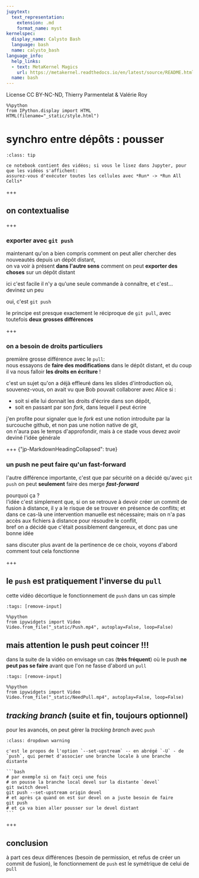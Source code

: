 ```yaml
---
jupytext:
  text_representation:
    extension: .md
    format_name: myst
kernelspec:
  display_name: Calysto Bash
  language: bash
  name: calysto_bash
language_info:
  help_links:
  - text: MetaKernel Magics
    url: https://metakernel.readthedocs.io/en/latest/source/README.html
  name: bash
---
```


License CC BY-NC-ND, Thierry Parmentelat & Valérie Roy

```{code-cell}
%%python
from IPython.display import HTML
HTML(filename="_static/style.html")
```

# synchro entre dépôts : pousser

````{admonition} lire les vidéos dans Jupyter lab
:class: tip

ce notebook contient des vidéos; si vous le lisez dans Jupyter, pour que les vidéos s'affichent:  
assurez-vous d'exécuter toutes les cellules avec *Run* -> *Run All Cells*
````

+++

## on contextualise

+++

### exporter avec `git push`

maintenant qu'on a bien compris comment on peut aller chercher des nouveautés depuis un dépôt distant,  
on va voir à présent **dans l'autre sens** comment on peut **exporter des choses** sur un dépôt distant

ici c'est facile il n'y a qu'une seule commande à connaître, et c'est… devinez un peu

oui, c'est `git push`

le principe est presque exactement le réciproque de `git pull`, avec toutefois **deux grosses différences**

+++

### on a besoin de droits particuliers

première grosse différence avec le `pull`:  
nous essayons de **faire des modifications** dans le dépôt distant, et du coup il va nous falloir **les droits en écriture** !

c'est un sujet qu'on a déjà effleuré dans les slides d'introduction où, souvenez-vous, on avait vu que Bob pouvait collaborer avec Alice si :

* soit si elle lui donnait les droits d'écrire dans son dépôt,
* soit en passant par son *fork*, dans lequel il peut écrire

j'en profite pour signaler que le *fork* est une notion introduite par la surcouche github, et non pas une notion native de git,  
on n'aura pas le temps d'approfondir, mais à ce stade vous devez avoir deviné l'idée générale

+++ {"jp-MarkdownHeadingCollapsed": true}

### un push ne peut faire qu'un fast-forward

l'autre différence importante, c'est que par sécurité on a décidé qu'avec `git push` on peut **seulement** faire des merge ***fast-forward***

pourquoi ça ?  
l'idée c'est simplement que, si on se retrouve à devoir créer un commit de fusion à distance, il y a le risque de se trouver en présence de conflits; et dans ce cas-là une intervention manuelle est nécessaire; mais on n'a pas accès aux fichiers à distance pour résoudre le conflit,  
bref on a décidé que c'était possiblement dangereux, et donc pas une bonne idée

sans discuter plus avant de la pertinence de ce choix, voyons d'abord comment tout cela fonctionne

+++

## le `push` est pratiquement l'inverse du `pull`

cette vidéo décortique le fonctionnement de `push` dans un cas simple

```{code-cell}
:tags: [remove-input]

%%python
from ipywidgets import Video
Video.from_file("_static/Push.mp4", autoplay=False, loop=False)
```

## mais attention le push peut coincer !!!

dans la suite de la vidéo on envisage un cas (**très fréquent**) où le push **ne peut pas se faire** avant que l'on ne fasse d'abord un `pull`

```{code-cell}
:tags: [remove-input]

%%python
from ipywidgets import Video
Video.from_file("_static/NeedPull.mp4", autoplay=False, loop=False)
```

## *tracking branch* (suite et fin, toujours optionnel)

pour les avancés, on peut gérer la *tracking branch* avec `push`

````{admonition} set-upstream
:class: dropdown warning

c'est le propos de l'option `--set-upstream` -- en abrégé `-U` - de `push`, qui permet d'associer une branche locale à une branche distante

```bash 
# par exemple si on fait ceci une fois
# on pousse la branche local devel sur la distante `devel`
git switch devel
git push --set-upstream origin devel
# et après ça quand on est sur devel on a juste besoin de faire
git push
# et ça va bien aller pousser sur le devel distant
```
````

+++

## conclusion

à part ces deux différences (besoin de permission, et refus de créer un commit de fusion), le fonctionnement de `push` est le symétrique de celui de `pull`
